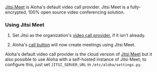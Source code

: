 [Jitsi Meet](https://jitsi.org/jitsi-meet/) is Aloha's default video
call provider. Jitsi Meet is a fully-encrypted, 100% open source video
conferencing solution.

### Using Jitsi Meet

1. Set Jitsi as the organization's [video call
   provider](/help/start-a-call#changing-your-organizations-video-call-provider),
   if it isn't already.

2. Aloha's [call button](/help/start-a-call) will now create meetings
   using Jitsi Meet.

Aloha's default video call provider is the cloud version of [Jitsi
Meet](https://meet.jit.si/) but it also possible to use Aloha with a
self-hosted instance of Jitsi Meet; to configure this, just set
`JITSI_SERVER_URL` in `/etc/aloha/settings.py`.
